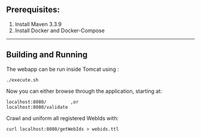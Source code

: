 Prerequisites: 
-----------
1. Install Maven 3.3.9
2. Install Docker and Docker-Compose    
--------------------------
    
    
Building and Running
--------------------

The webapp can be run inside Tomcat using :

    ./execute.sh
      
Now you can either browse through the application, starting at:
    
    localhost:8080/         ,or
    localhost:8080/validate

Crawl and uniform all registered WebIds with:
    
    curl localhost:8080/getWebIds > webids.ttl
    
